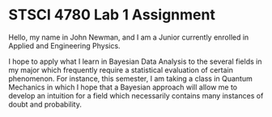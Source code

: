 # STSCI 4780 Lab 1 Assignment

Hello, my name in John Newman, and I am a Junior currently enrolled in Applied and Engineering Physics.

I hope to apply what I learn in Bayesian Data Analysis to the several fields in my major which frequently require a statistical evaluation of certain phenomenon. For instance, this semester, I am taking a class in Quantum Mechanics in which I hope that a Bayesian approach will allow me to develop an intuition for a field which necessarily contains many instances of doubt and probability.
